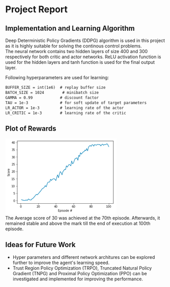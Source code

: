 #  Project Report

## Implementation and Learning Algorithm  
Deep Deterministic Policy Gradients (DDPG) algorithm is used in this project as it is highly suitable for solving the continous control problems.  
The neural network contains two hidden layers of size 400 and 300 respectively for both critic and actor networks. ReLU activation function is used for the hidden layers and tanh function is used for the final output layer.  

Following hyperparameters are used for learning:  
~~~
BUFFER_SIZE = int(1e6)  # replay buffer size
BATCH_SIZE = 1024        # minibatch size
GAMMA = 0.99            # discount factor
TAU = 1e-3              # for soft update of target parameters
LR_ACTOR = 1e-3         # learning rate of the actor 
LR_CRITIC = 1e-3        # learning rate of the critic
~~~

##  Plot of Rewards
![Scores](average_score.png)  
The Average score of 30 was achieved at the 70th episode. Afterwards, it remained stable and above the mark till the end of execution at 100th episode. 

##  Ideas for Future Work  
- Hyper parameters and different network architures can be explored further to improve the agent's learning speed.
- Trust Region Policy Optimization (TRPO), Truncated Natural Policy Gradient (TNPG) and Proximal Policy Optimization (PPO) can be investigated and implemented for improving the performance.
